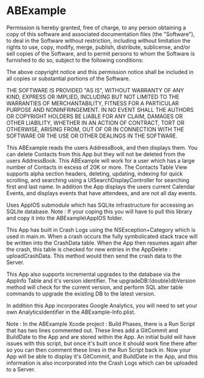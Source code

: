 ABExample
=========

Permission is hereby granted, free of charge, to any person obtaining a copy of this software and associated documentation files (the "Software"), to deal in the Software without restriction, including without limitation the rights to use, copy, modify, merge, publish, distribute, sublicense, and/or sell copies of the Software, and to permit persons to whom the Software is furnished to do so, subject to the following conditions:

The above copyright notice and this permission notice shall be included in all copies or substantial portions of the Software.

THE SOFTWARE IS PROVIDED "AS IS", WITHOUT WARRANTY OF ANY KIND, EXPRESS OR IMPLIED, INCLUDING BUT NOT LIMITED TO THE WARRANTIES OF MERCHANTABILITY, FITNESS FOR A PARTICULAR PURPOSE AND NONINFRINGEMENT. IN NO EVENT SHALL THE AUTHORS OR COPYRIGHT HOLDERS BE LIABLE FOR ANY CLAIM, DAMAGES OR OTHER LIABILITY, WHETHER IN AN ACTION OF CONTRACT, TORT OR OTHERWISE, ARISING FROM, OUT OF OR IN CONNECTION WITH THE SOFTWARE OR THE USE OR OTHER DEALINGS IN THE SOFTWARE.

This ABExample reads the users AddressBook, and then displays them. You can delete Contacts from this App
but they will not be deleted from the users AddressBook. This ABExample will work for a user which has 
a large number of Contacts in excess of 20K or more. The Contacts Table View supports alpha section headers, 
deleting, updating, indexing for quick scrolling, and searching using a UISearchDisplayController for 
searching first and last name. In addition the App displays the users current Calendar Events, and displays
events that have attendees, and are not all day events.

Uses AppIOS submodule which has SQLite infrastructure for accessing an SQLite database.
Note : If your coping this you will have to pull this library and copy it into the ABExample\AppIOS folder.

This App has built in Crash Logs using the NSException+Category which is used in main.m. When a crash 
occurs the fully symbolicated stack trace will be written into the CrashData table. When the App then
resumes again after the crash, this table is checked for new entries in the AppDelete : uploadCrashData.
This method would then send the crash data to the Server.

This App also supports incremental upgrades to the database via the AppInfo Table and it's version
identifier. The upgradeDB:(double)dbVersion method will check for the current version, and perform
SQL alter table commands to upgrade the existing DB to the latest version.

In addition this App incorporates Google Analytics, you will need to set your own AnalyticsIdentifier in
the ABExample-Info.plist.

Note : In the ABExample Xcode project : Build Phases, there is a Run Script that has two lines commented
out. These lines add a GitCommit and BuildDate to the App and are stored within the App. An initial build
will have issues with this script, but once it's built once it should work fine there after so you can then
comment these lines in the Run Script back in. Now your App will be able to display it's GitCommit, and
BuildDate in the App, and this information is also incorporated into the Crash Logs which can be uploaded
to a Server.

